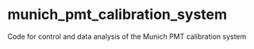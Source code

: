 # munich_pmt_calibration_system
Code for control and data analysis of the Munich PMT calibration system
